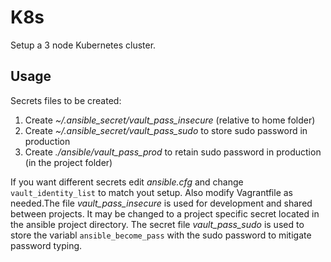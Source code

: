 # K8s

Setup a 3 node Kubernetes cluster.

## Usage

Secrets files to be created:

1. Create _~/.ansible_secret/vault_pass_insecure_ (relative to home folder)
1. Create _~/.ansible_secret/vault_pass_sudo_ to store sudo password in production
1. Create _./ansible/vault_pass_prod_ to retain sudo password in production (in the project folder)

If you want different secrets edit _ansible.cfg_ and change `vault_identity_list` to match yout setup. Also modify Vagrantfile as needed.The file _vault_pass_insecure_ is used for development and shared between projects. It may be changed to a project specific secret located in the ansible project directory. The secret file _vault_pass_sudo_ is used to store the variabl `ansible_become_pass` with the sudo password to mitigate password typing.
